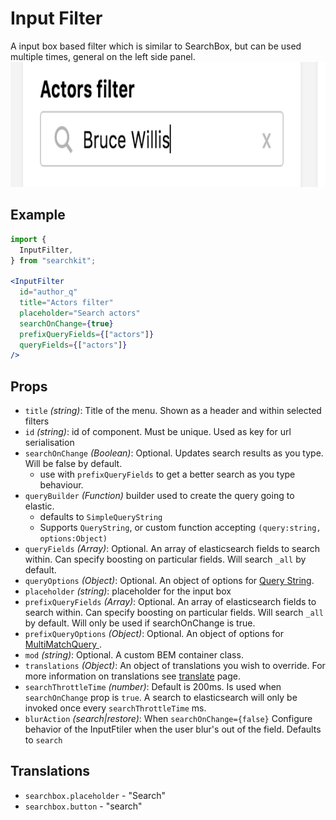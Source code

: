 # Input Filter
A input box based filter which is similar to SearchBox, but can be used multiple times, general on the left side panel.
<img src="./assets/input-filter.png" height="200px"/>

## Example

```jsx
import {
  InputFilter,  
} from "searchkit";

<InputFilter
  id="author_q"
  title="Actors filter"
  placeholder="Search actors"
  searchOnChange={true}
  prefixQueryFields={["actors"]}
  queryFields={["actors"]}
/>
```

## Props
- `title` *(string)*: Title of the menu. Shown as a header and within selected filters
- `id` *(string)*: id of component. Must be unique. Used as key for url serialisation
- `searchOnChange` *(Boolean)*: Optional. Updates search results as you type. Will be false by default.
  - use with `prefixQueryFields` to get a better search as you type behaviour.  
- `queryBuilder` *(Function)* builder used to create the query going to elastic.
  - defaults to `SimpleQueryString`
  - Supports `QueryString`, or custom function accepting `(query:string, options:Object)`
- `queryFields` *(Array<string>)*: Optional. An array of elasticsearch fields to search within. Can specify boosting on particular fields. Will search `_all` by default.
- `queryOptions` *(Object)*: Optional. An object of options for [Query String](https://www.elastic.co/guide/en/elasticsearch/reference/2.0/query-dsl-query-string-query.html).
- `placeholder` *(string)*: placeholder for the input box
- `prefixQueryFields` *(Array<string>)*: Optional. An array of elasticsearch fields to search within. Can specify boosting on particular fields. Will search `_all` by default. Will only be used if searchOnChange is true.
- `prefixQueryOptions` *(Object)*: Optional. An object of options for [MultiMatchQuery ](https://www.elastic.co/guide/en/elasticsearch/reference/current/query-dsl-multi-match-query.html#query-dsl-multi-match-query).
- `mod` *(string)*: Optional. A custom BEM container class.
- `translations` *(Object)*: An object of translations you wish to override. For more information on translations see [translate](../../core/Translate.md) page.
- `searchThrottleTime` *(number)*: Default is 200ms. Is used when `searchOnChange` prop is `true`. A search to elasticsearch will only be invoked once every `searchThrottleTime` ms.   
- `blurAction` *(search|restore)*: When `searchOnChange={false}` Configure behavior of the InputFtiler  when the user blur's out of the field. Defaults to `search`

## Translations
- `searchbox.placeholder` - "Search"
- `searchbox.button` - "search"